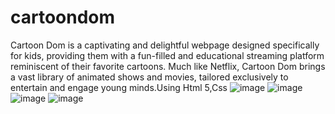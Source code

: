# cartoondom
Cartoon Dom is a captivating and delightful webpage designed specifically for kids, providing them with a fun-filled and educational streaming platform reminiscent of their favorite cartoons. Much like Netflix, Cartoon Dom brings a vast library of animated shows and movies, tailored exclusively to entertain and engage young minds.Using Html 5,Css
![image](https://github.com/pragatipusadkar18/cartoondom/assets/130049905/c9500ec5-c85c-41d5-b363-07f9c2578821)
![image](https://github.com/pragatipusadkar18/cartoondom/assets/130049905/f2951c98-1f0c-403e-97cd-8d2e7aaca399)
![image](https://github.com/pragatipusadkar18/cartoondom/assets/130049905/3c0e8268-ddcb-418d-ab0b-24e98dd32215)
![image](https://github.com/pragatipusadkar18/cartoondom/assets/130049905/96cf7ec5-1fd8-4ecb-a4be-98a98bc4e300)

